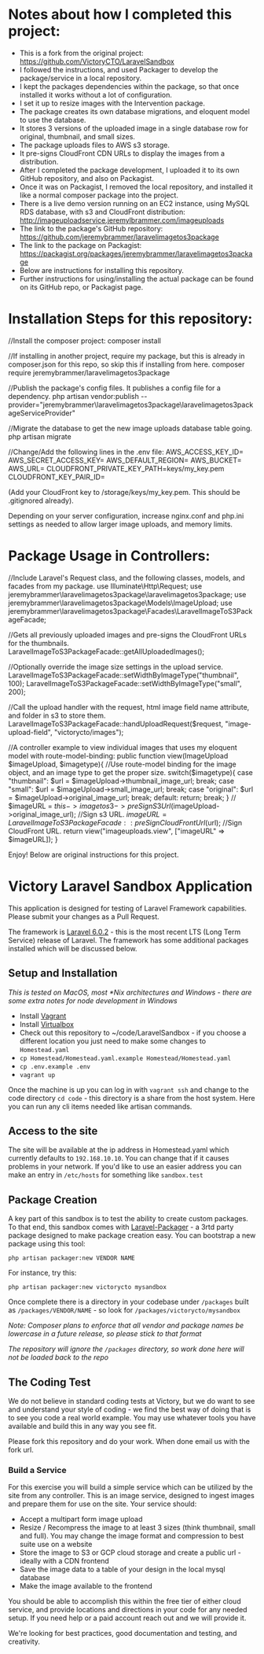 # Notes about how I completed this project:

- This is a fork from the original project: https://github.com/VictoryCTO/LaravelSandbox
- I followed the instructions, and used Packager to develop the package/service in a local repository.
- I kept the packages dependencies within the package, so that once installed it works without a lot of configuration.
- I set it up to resize images with the Intervention package.
- The package creates its own database migrations, and eloquent model to use the database.
- It stores 3 versions of the uploaded image in a single database row for original, thumbnail, and small sizes.
- The package uploads files to AWS s3 storage.
- It pre-signs CloudFront CDN URLs to display the images from a distribution.
- After I completed the package development, I uploaded it to its own GitHub repository, and also on Packagist.
- Once it was on Packagist, I removed the local repository, and installed it like a normal composer package into the project.
- There is a live demo version running on an EC2 instance, using MySQL RDS database, with s3 and CloudFront distribution: http://imageuploadservice.jeremylbrammer.com/imageuploads
- The link to the package's GitHub repository: https://github.com/jeremybrammer/laravelimagetos3package
- The link to the package on Packagist: https://packagist.org/packages/jeremybrammer/laravelimagetos3package
- Below are instructions for installing this repository.
- Further instructions for using/installing the actual package can be found on its GitHub repo, or Packagist page.

# Installation Steps for this repository:

//Install the composer project:
composer install

//If installing in another project, require my package, but this is already in composer.json for this repo, so skip this if installing from here.
composer require jeremybrammer/laravelimagetos3package

//Publish the package's config files. It publishes a config file for a dependency.
php artisan vendor:publish --provider="jeremybrammer\laravelimagetos3package\laravelimagetos3packageServiceProvider"

//Migrate the database to get the new image uploads database table going.
php artisan migrate

//Change/Add the following lines in the .env file:
AWS_ACCESS_KEY_ID=
AWS_SECRET_ACCESS_KEY=
AWS_DEFAULT_REGION=
AWS_BUCKET=
AWS_URL=
CLOUDFRONT_PRIVATE_KEY_PATH=keys/my_key.pem
CLOUDFRONT_KEY_PAIR_ID=

(Add your CloudFront key to /storage/keys/my_key.pem.  This should be .gitignored already).

Depending on your server configuration, increase nginx.conf and php.ini settings as needed to allow larger image uploads, and memory limits.

# Package Usage in Controllers:

//Include Laravel's Request class, and the following classes, models, and facades from my package.
use Illuminate\Http\Request;
use jeremybrammer\laravelimagetos3package\laravelimagetos3package;
use jeremybrammer\laravelimagetos3package\Models\ImageUpload;
use jeremybrammer\laravelimagetos3package\Facades\LaravelImageToS3PackageFacade;

//Gets all previously uploaded images and pre-signs the CloudFront URLs for the thumbnails.
LaravelImageToS3PackageFacade::getAllUploadedImages(); 

//Optionally override the image size settings in the upload service.
LaravelImageToS3PackageFacade::setWidthByImageType("thumbnail", 100);
LaravelImageToS3PackageFacade::setWidthByImageType("small", 200);

//Call the upload handler with the request, html image field name attribute, and folder in s3 to store them.
LaravelImageToS3PackageFacade::handUploadRequest($request, "image-upload-field", "victorycto/images");

//A controller example to view individual images that uses my eloquent model with route-model-binding:
public function view(ImageUpload $imageUpload, $imagetype){
    //Use route-model binding for the image object, and an image type to get the proper size.
    switch($imagetype){
        case "thumbnail": $url = $imageUpload->thumbnail_image_url; break;
        case "small": $url = $imageUpload->small_image_url; break;
        case "original": $url = $imageUpload->original_image_url; break;
        default: return; break;
    }
    // $imageURL = $this->imagetos3->preSignS3Url($imageUpload->original_image_url); //Sign s3 URL.
    $imageURL = LaravelImageToS3PackageFacade::preSignCloudFrontUrl($url); //Sign CloudFront URL.
    return view("imageuploads.view", ["imageURL" => $imageURL]);
}

Enjoy!  Below are original instructions for this project.

# Victory Laravel Sandbox Application

This application is designed for testing of Laravel Framework capabilities.  Please submit your changes as a Pull Request.

The framework is [Laravel 6.0.2](https://laravel.com) - this is the most recent LTS (Long Term Service) release of Laravel.  The framework has some additional packages installed which will be discussed below.

## Setup and Installation
_This is tested on MacOS, most *Nix architectures and Windows - there are some extra notes for node development in Windows_
- Install [Vagrant](https://vagrantup.com)
- Install [Virtualbox](https://www.virtualbox.org/wiki/Downloads)
- Check out this repository to ~/code/LaravelSandbox - if you choose a different location you just need to make some changes to `Homestead.yaml`
- `cp Homestead/Homestead.yaml.example Homestead/Homestead.yaml`
- `cp .env.example .env`
- `vagrant up`

Once the machine is up you can log in with `vagrant ssh` and change to the code 
directory `cd code` - this directory is a share from the host system.  Here you can run any cli items needed like artisan commands.

## Access to the site
The site will be available at the ip address in Homestead.yaml which currently defaults to `192.168.10.10`.  You can change that if it causes problems in your network.
If you'd like to use an easier address you can make an entry in `/etc/hosts` for something like `sandbox.test`


## Package Creation
A key part of this sandbox is to test the ability to create custom packages.  To that end, 
this sandbox comes with [Laravel-Packager](https://github.com/Jeroen-G/laravel-packager) - a 3rtd party
package designed to make package creation easy.  You can bootstrap a new package using this tool:
```
php artisan packager:new VENDOR NAME
```
For instance, try this:
```
php artisan packager:new victorycto mysandbox

```
Once complete there is a directory in your codebase under `/packages` built as `/packages/VENDOR/NAME` - so look for `/packages/victorycto/mysandbox`

_Note: Composer plans to enforce that all vendor and package names be lowercase in a future release, so please stick to that format_

*The repository will ignore the `/packages` directory, so work done here will not be loaded back to the repo*


## The Coding Test
We do not believe in standard coding tests at Victory, but we do want to see and understand your style of coding - we find the best way 
of doing that is to see you code a real world example.  You may use whatever tools you have available and build this 
in any way you see fit.  

Please fork this repository and do your work.  When done email us with the fork url.

### Build a Service
For this exercise you will build a simple service which can be utilized by the site from any controller.  This is
an image service, designed to ingest images and prepare them for use on the site.  Your service should:
- Accept a multipart form image upload
- Resize / Recompress the image to at least 3 sizes (think thumbnail, small and full).  You may change the image format and compression to best suite use on a website
- Store the image to S3 or GCP cloud storage and create a public url - ideally with a CDN frontend
- Save the image data to a table of your design in the local mysql database
- Make the image available to the frontend

You should be able to accomplish this within the free tier of either cloud service, and provide locations and directions in your code for
any needed setup.  If you need help or a paid account reach out and we will provide it.  

We're looking for best practices, good documentation and testing, and creativity.  
